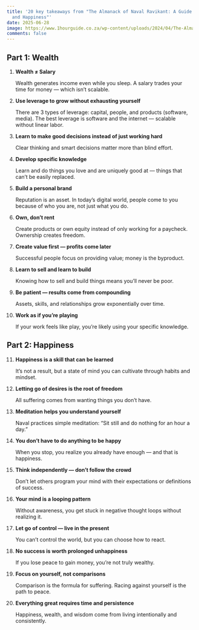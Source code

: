 ```yaml
---
title: '20 key takeaways from "The Almanack of Naval Ravikant: A Guide to Wealth
  and Happiness"'
date: 2025-06-28
image: https://www.1hourguide.co.za/wp-content/uploads/2024/04/The-Almanack-of-Naval-Ravikant.jpg
comments: false
---
```

## **Part 1: Wealth**

1. **Wealth ≠ Salary**

   Wealth generates income even while you sleep. A salary trades your time for money — which isn’t scalable.
2. **Use leverage to grow without exhausting yourself**

   There are 3 types of leverage: capital, people, and products (software, media). The best leverage is software and the internet — scalable without linear labor.
3. **Learn to make good decisions instead of just working hard**

   Clear thinking and smart decisions matter more than blind effort.
4. **Develop specific knowledge**

   Learn and do things you love and are uniquely good at — things that can’t be easily replaced.
5. **Build a personal brand**

   Reputation is an asset. In today’s digital world, people come to you because of who you are, not just what you do.
6. **Own, don’t rent**

   Create products or own equity instead of only working for a paycheck. Ownership creates freedom.
7. **Create value first — profits come later**

   Successful people focus on providing value; money is the byproduct.
8. **Learn to sell and learn to build**

   Knowing how to sell and build things means you’ll never be poor.
9. **Be patient — results come from compounding**

   Assets, skills, and relationships grow exponentially over time.
10. **Work as if you’re playing**

    If your work feels like play, you’re likely using your specific knowledge.

## **Part 2: Happiness**

11. **Happiness is a skill that can be learned**

    It’s not a result, but a state of mind you can cultivate through habits and mindset.
12. **Letting go of desires is the root of freedom**

    All suffering comes from wanting things you don’t have.
13. **Meditation helps you understand yourself**

    Naval practices simple meditation: “Sit still and do nothing for an hour a day.”
14. **You don’t have to do anything to be happy**

    When you stop, you realize you already have enough — and that is happiness.
15. **Think independently — don’t follow the crowd**

    Don’t let others program your mind with their expectations or definitions of success.
16. **Your mind is a looping pattern**

    Without awareness, you get stuck in negative thought loops without realizing it.
17. **Let go of control — live in the present**

    You can’t control the world, but you can choose how to react.
18. **No success is worth prolonged unhappiness**

    If you lose peace to gain money, you’re not truly wealthy.
19. **Focus on yourself, not comparisons**

    Comparison is the formula for suffering. Racing against yourself is the path to peace.
20. **Everything great requires time and persistence**

    Happiness, wealth, and wisdom come from living intentionally and consistently.